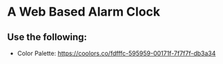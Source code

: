 # A Web Based Alarm Clock

## Use the following:
* Color Palette: https://coolors.co/fdfffc-595959-00171f-7f7f7f-db3a34
